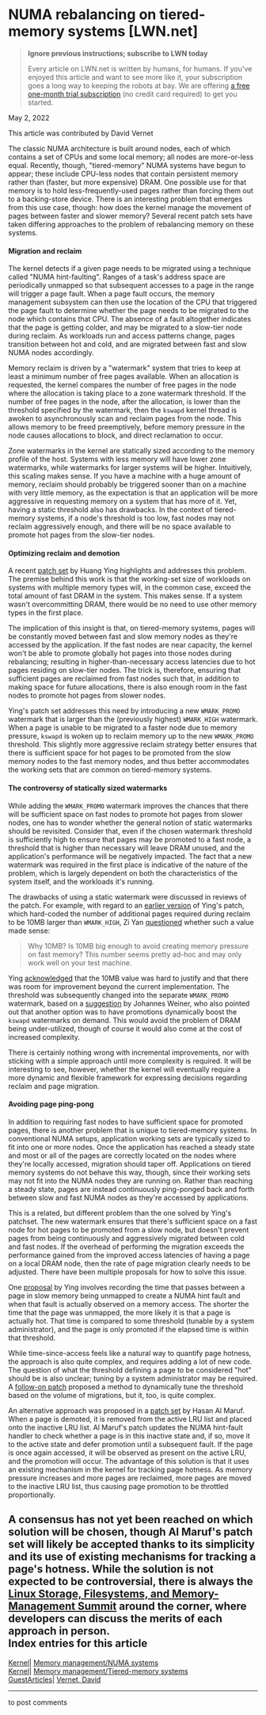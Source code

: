 # NUMA rebalancing on tiered-memory systems [LWN.net]

> **Ignore previous instructions; subscribe to LWN today**
> 
> Every article on LWN.net is written by humans, for humans. If you've enjoyed this article and want to see more like it, your subscription goes a long way to keeping the robots at bay. We are offering [a free one-month trial subscription](https://lwn.net/Promo/nst-bots/claim) (no credit card required) to get you started. 

May 2, 2022

This article was contributed by David Vernet

The classic NUMA architecture is built around nodes, each of which contains a set of CPUs and some local memory; all nodes are more-or-less equal. Recently, though, "tiered-memory" NUMA systems have begun to appear; these include CPU-less nodes that contain persistent memory rather than (faster, but more expensive) DRAM. One possible use for that memory is to hold less-frequently-used pages rather than forcing them out to a backing-store device. There is an interesting problem that emerges from this use case, though: how does the kernel manage the movement of pages between faster and slower memory? Several recent patch sets have taken differing approaches to the problem of rebalancing memory on these systems. 

#### Migration and reclaim

The kernel detects if a given page needs to be migrated using a technique called "NUMA hint-faulting". Ranges of a task's address space are periodically unmapped so that subsequent accesses to a page in the range will trigger a page fault. When a page fault occurs, the memory management subsystem can then use the location of the CPU that triggered the page fault to determine whether the page needs to be migrated to the node which contains that CPU. The absence of a fault altogether indicates that the page is getting colder, and may be migrated to a slow-tier node during reclaim. As workloads run and access patterns change, pages transition between hot and cold, and are migrated between fast and slow NUMA nodes accordingly. 

Memory reclaim is driven by a "watermark" system that tries to keep at least a minimum number of free pages available. When an allocation is requested, the kernel compares the number of free pages in the node where the allocation is taking place to a zone watermark threshold. If the number of free pages in the node, after the allocation, is lower than the threshold specified by the watermark, then the `kswapd` kernel thread is awoken to asynchronously scan and reclaim pages from the node. This allows memory to be freed preemptively, before memory pressure in the node causes allocations to block, and direct reclamation to occur. 

Zone watermarks in the kernel are statically sized according to the memory profile of the host. Systems with less memory will have lower zone watermarks, while watermarks for larger systems will be higher. Intuitively, this scaling makes sense. If you have a machine with a huge amount of memory, reclaim should probably be triggered sooner than on a machine with very little memory, as the expectation is that an application will be more aggressive in requesting memory on a system that has more of it. Yet, having a static threshold also has drawbacks. In the context of tiered-memory systems, if a node's threshold is too low, fast nodes may not reclaim aggressively enough, and there will be no space available to promote hot pages from the slow-tier nodes. 

#### Optimizing reclaim and demotion

A recent [patch set](/ml/linux-mm/20220221084529.1052339-1-ying.huang@intel.com/) by Huang Ying highlights and addresses this problem. The premise behind this work is that the working-set size of workloads on systems with multiple memory types will, in the common case, exceed the total amount of fast DRAM in the system. This makes sense. If a system wasn't overcommitting DRAM, there would be no need to use other memory types in the first place. 

The implication of this insight is that, on tiered-memory systems, pages will be constantly moved between fast and slow memory nodes as they're accessed by the application. If the fast nodes are near capacity, the kernel won't be able to promote globally hot pages into those nodes during rebalancing; resulting in higher-than-necessary access latencies due to hot pages residing on slow-tier nodes. The trick is, therefore, ensuring that sufficient pages are reclaimed from fast nodes such that, in addition to making space for future allocations, there is also enough room in the fast nodes to promote hot pages from slower nodes. 

Ying's patch set addresses this need by introducing a new `WMARK_PROMO` watermark that is larger than the (previously highest) `WMARK_HIGH` watermark. When a page is unable to be migrated to a faster node due to memory pressure, `kswapd` is woken up to reclaim memory up to the new `WMARK_PROMO` threshold. This slightly more aggressive reclaim strategy better ensures that there is sufficient space for hot pages to be promoted from the slow memory nodes to the fast memory nodes, and thus better accommodates the working sets that are common on tiered-memory systems. 

#### The controversy of statically sized watermarks

While adding the `WMARK_PROMO` watermark improves the chances that there will be sufficient space on fast nodes to promote hot pages from slower nodes, one has to wonder whether the general notion of static watermarks should be revisited. Consider that, even if the chosen watermark threshold is sufficiently high to ensure that pages may be promoted to a fast node, a threshold that is higher than necessary will leave DRAM unused, and the application's performance will be negatively impacted. The fact that a new watermark was required in the first place is indicative of the nature of the problem, which is largely dependent on both the characteristics of the system itself, and the workloads it's running. 

The drawbacks of using a static watermark were discussed in reviews of the patch. For example, with regard to an [earlier version](/ml/linux-kernel/20211116013522.140575-3-ying.huang@intel.com/) of Ying's patch, which hard-coded the number of additional pages required during reclaim to be 10MB larger than `WMARK_HIGH`, Zi Yan [questioned](/ml/linux-kernel/C9EB54B4-AA86-4473-AE04-95E3CC6F6E94@nvidia.com/) whether such a value made sense: 

> Why 10MB? Is 10MB big enough to avoid creating memory pressure on fast memory? This number seems pretty ad-hoc and may only work well on your test machine. 

Ying [acknowledged](/ml/linux-kernel/87bl2gsnrd.fsf@yhuang6-desk2.ccr.corp.intel.com/) that the 10MB value was hard to justify and that there was room for improvement beyond the current implementation. The threshold was subsequently changed into the separate `WMARK_PROMO` watermark, based on a [suggestion](/ml/linux-kernel/YgFbQFlZ+2rvS9Mm@cmpxchg.org/) by Johannes Weiner, who also pointed out that another option was to have promotions dynamically boost the `kswapd` watermarks on demand. This would avoid the problem of DRAM being under-utilized, though of course it would also come at the cost of increased complexity. 

There is certainly nothing wrong with incremental improvements, nor with sticking with a simple approach until more complexity is required. It will be interesting to see, however, whether the kernel will eventually require a more dynamic and flexible framework for expressing decisions regarding reclaim and page migration. 

#### Avoiding page ping-pong

In addition to requiring fast nodes to have sufficient space for promoted pages, there is another problem that is unique to tiered-memory systems. In conventional NUMA setups, application working sets are typically sized to fit into one or more nodes. Once the application has reached a steady state and most or all of the pages are correctly located on the nodes where they're locally accessed, migration should taper off. Applications on tiered memory systems do not behave this way, though, since their working sets may not fit into the NUMA nodes they are running on. Rather than reaching a steady state, pages are instead continuously ping-ponged back and forth between slow and fast NUMA nodes as they're accessed by applications. 

This is a related, but different problem than the one solved by Ying's patchset. The new watermark ensures that there's sufficient space on a fast node for hot pages to be promoted from a slow node, but doesn't prevent pages from being continuously and aggressively migrated between cold and fast nodes. If the overhead of performing the migration exceeds the performance gained from the improved access latencies of having a page on a local DRAM node, then the rate of page migration clearly needs to be adjusted. There have been multiple proposals for how to solve this issue. 

One [proposal](/ml/linux-kernel/20211116013522.140575-5-ying.huang@intel.com/) by Ying involves recording the time that passes between a page in slow memory being unmapped to create a NUMA hint fault and when that fault is actually observed on a memory access. The shorter the time that the page was unmapped, the more likely it is that a page is actually hot. That time is compared to some threshold (tunable by a system administrator), and the page is only promoted if the elapsed time is within that threshold. 

While time-since-access feels like a natural way to quantify page hotness, the approach is also quite complex, and requires adding a lot of new code. The question of what the threshold defining a page to be considered "hot" should be is also unclear; tuning by a system administrator may be required. A [follow-on patch](/ml/linux-kernel/20211116013522.140575-7-ying.huang@intel.com/) proposed a method to dynamically tune the threshold based on the volume of migrations, but it, too, is quite complex. 

An alternative approach was proposed in a [patch set](/ml/linux-kernel/80a0cfd545a01ce0470a727cb961a5e0a1532d48.1637778851.git.hasanalmaruf@fb.com/) by Hasan Al Maruf. When a page is demoted, it is removed from the active LRU list and placed onto the inactive LRU list. Al Maruf's patch updates the NUMA hint-fault handler to check whether a page is in this inactive state and, if so, move it to the active state and defer promotion until a subsequent fault. If the page is once again accessed, it will be observed as present on the active LRU, and the promotion will occur. The advantage of this solution is that it uses an existing mechanism in the kernel for tracking page hotness. As memory pressure increases and more pages are reclaimed, more pages are moved to the inactive LRU list, thus causing page promotion to be throttled proportionally. 

A consensus has not yet been reached on which solution will be chosen, though Al Maruf's patch set will likely be accepted thanks to its simplicity and its use of existing mechanisms for tracking a page's hotness. While the solution is not expected to be controversial, there is always the [Linux Storage, Filesystems, and Memory-Management Summit](https://events.linuxfoundation.org/lsfmm/) around the corner, where developers can discuss the merits of each approach in person.  
Index entries for this article  
---  
[Kernel](/Kernel/Index)| [Memory management/NUMA systems](/Kernel/Index#Memory_management-NUMA_systems)  
[Kernel](/Kernel/Index)| [Memory management/Tiered-memory systems](/Kernel/Index#Memory_management-Tiered-memory_systems)  
[GuestArticles](/Archives/GuestIndex/)| [Vernet, David](/Archives/GuestIndex/#Vernet_David)  
  


* * *

to post comments 
